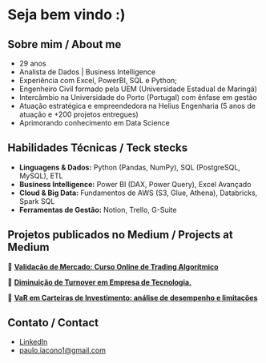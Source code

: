 # Seja bem vindo :)

## Sobre mim / About me

- 29 anos
- Analista de Dados | Business Intelligence 
- Experiência com Excel, PowerBI, SQL e Python;
- Engenheiro Civil formado pela UEM (Universidade Estadual de Maringá)  
- Intercâmbio na Universidade do Porto (Portugal) com ênfase em gestão  
- Atuação estratégica e empreendedora na Helius Engenharia (5 anos de atuação e +200 projetos entregues)
- Aprimorando conhecimento em Data Science

## Habilidades Técnicas / Teck stecks
- **Linguagens & Dados:** Python (Pandas, NumPy), SQL (PostgreSQL, MySQL), ETL  
- **Business Intelligence:** Power BI (DAX, Power Query), Excel Avançado  
- **Cloud & Big Data:** Fundamentos de AWS (S3, Glue, Athena), Databricks, Spark SQL  
- **Ferramentas de Gestão:** Notion, Trello, G-Suite  


## Projetos publicados no Medium / Projects at Medium

🔹 [**Validação de Mercado: Curso Online de Trading Algorítmico**](https://medium.com/@paulo.iacono1/valida%C3%A7%C3%A3o-de-mercado-curso-online-de-trading-algor%C3%ADtmico-1e082f01f31f)  

🔹 [**Diminuição de Turnover em Empresa de Tecnologia.**](https://medium.com/@paulo.iacono1/diminui%C3%A7%C3%A3o-de-turnover-em-empresa-de-tecnologia-eec69080a6dd)   

🔹 [**VaR em Carteiras de Investimento: análise de desempenho e limitações**]((https://medium.com/@paulo.iacono1/var-em-carteiras-de-investimento-an%C3%A1lise-de-desempenho-e-limita%C3%A7%C3%B5es-diante-de-eventos-externos-d547d3b131a6))   



## Contato / Contact

- [LinkedIn](https://linkedin.com/in/SEULINK)
- paulo.iacono1@gmail.com

